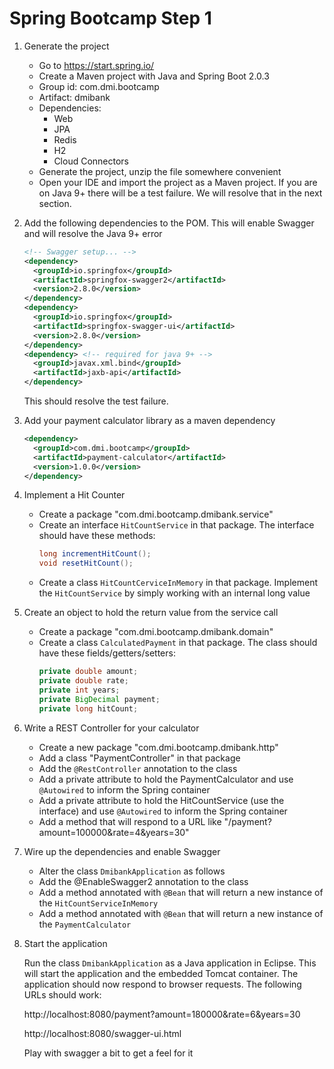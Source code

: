 # Spring Bootcamp Step 1

1. Generate the project

    - Go to https://start.spring.io/
    - Create a Maven project with Java and Spring Boot 2.0.3
    - Group id: com.dmi.bootcamp
    - Artifact: dmibank
    - Dependencies:
        - Web
        - JPA
        - Redis
        - H2
        - Cloud Connectors
    - Generate the project, unzip the file somewhere convenient
    - Open your IDE and import the project as a Maven project. If you are on Java 9+ there will be a test failure. We will resolve that in the next section.

2. Add the following dependencies to the POM. This will enable Swagger and will resolve the Java 9+ error

    ```xml
    <!-- Swagger setup... -->
    <dependency>
      <groupId>io.springfox</groupId>
      <artifactId>springfox-swagger2</artifactId>
      <version>2.8.0</version>
    </dependency>
    <dependency>
      <groupId>io.springfox</groupId>
      <artifactId>springfox-swagger-ui</artifactId>
      <version>2.8.0</version>
    </dependency>
    <dependency> <!-- required for java 9+ -->
      <groupId>javax.xml.bind</groupId>
      <artifactId>jaxb-api</artifactId>
    </dependency>
    ```

    This should resolve the test failure.

3. Add your payment calculator library as a maven dependency  

    ```xml
    <dependency>
      <groupId>com.dmi.bootcamp</groupId>
      <artifactId>payment-calculator</artifactId>
      <version>1.0.0</version>
    </dependency>
    ```

4. Implement a Hit Counter

    - Create a package "com.dmi.bootcamp.dmibank.service"
    - Create an interface `HitCountService` in that package. The interface should have these methods:
        ```java
        long incrementHitCount();
        void resetHitCount();
        ```
    - Create a class `HitCountCerviceInMemory` in that package. Implement the `HitCountService` by simply working with an internal long value

5. Create an object to hold the return value from the service call

    - Create a package "com.dmi.bootcamp.dmibank.domain"
    - Create a class `CalculatedPayment` in that package. The class should have these fields/getters/setters:
        ```java
        private double amount;
        private double rate;
        private int years;
        private BigDecimal payment;
        private long hitCount;
        ```

6. Write a REST Controller for your calculator

    - Create a new package "com.dmi.bootcamp.dmibank.http"
    - Add a class "PaymentController" in that package
    - Add the `@RestController` annotation to the class
    - Add a private attribute to hold the PaymentCalculator and use `@Autowired` to inform the Spring container
    - Add a private attribute to hold the HitCountService (use the interface) and use `@Autowired` to inform the Spring container
    - Add a method that will respond to a URL like "/payment?amount=100000&rate=4&years=30"

7. Wire up the dependencies and enable Swagger

    - Alter the class `DmibankApplication` as follows
    - Add the @EnableSwagger2 annotation to the class
    - Add a method annotated with `@Bean` that will return a new instance of the `HitCountServiceInMemory`
    - Add a method annotated with `@Bean` that will return a new instance of the `PaymentCalculator`

8. Start the application

    Run the class `DmibankApplication` as a Java application in Eclipse. This will start the application and the embedded Tomcat container. The application should now respond to browser requests. The following URLs should work:      

    http://localhost:8080/payment?amount=180000&rate=6&years=30

    http://localhost:8080/swagger-ui.html

    Play with swagger a bit to get a feel for it


